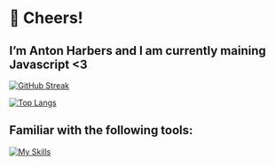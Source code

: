 # 👋 Cheers!

## I’m Anton Harbers and I am currently maining Javascript <3

[![GitHub Streak](https://streak-stats.demolab.com/?user=antonharbers&theme=youtube-dark)](https://git.io/streak-stats)

[![Top Langs](https://github-readme-stats.vercel.app/api/top-langs/?username=antonharbers&layout=donut&theme=shadow_red&text_color=fff&title_color=fff&hide_border=true)](https://github.com/anuraghazra/github-readme-stats)


## Familiar with the following tools:
[![My Skills](https://skillicons.dev/icons?i=js,html,css,ts,nodejs,react,nextjs,astro,tailwind,dart,flutter,godot,unity,cs,postgres,mysql,prisma,mongo)](https://skillicons.dev)

<!---
AntonHarbers/AntonHarbers is a ✨ special ✨ repository because its `README.md` (this file) appears on your GitHub profile.
You can click the Preview link to take a look at your changes.
--->


